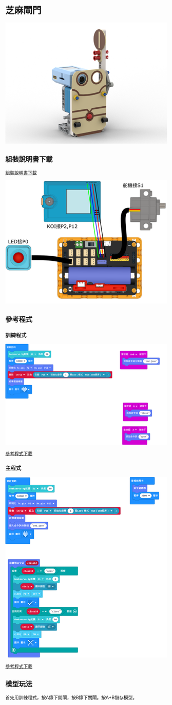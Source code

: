 # 芝麻閘門

![](../images/extra_gate_render.png)

## 組裝說明書下載

[組裝說明書下載](https://drive.google.com/drive/folders/1wg_edUZFrqyUONA0FJ6vFBkGArRsfnf4?usp=sharing)

![](../images/extra_gate_wire.png)

## 參考程式

### 訓練程式

![](../images/extra_gate_code2.png)

[參考程式下載](https://makecode.microbit.org/_M1s2gMdRAhTy)

### 主程式

![](../images/extra_gate_code.png)

[參考程式下載](https://makecode.microbit.org/_C0XAkCKt3Kcu)

## 模型玩法

首先用訓練程式，按A錄下開閘，按B錄下關閘。按A+B儲存模型。